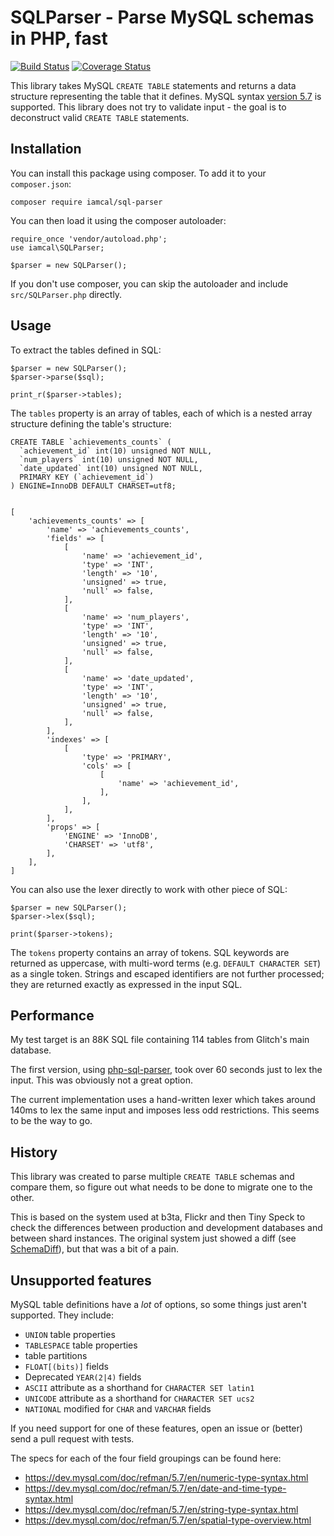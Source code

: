 # SQLParser - Parse MySQL schemas in PHP, fast

[![Build Status](https://github.com/iamcal/SQLParser/actions/workflows/php.yml/badge.svg)](https://github.com/iamcal/SQLParser/actions)
[![Coverage Status](https://coveralls.io/repos/github/iamcal/SQLParser/badge.svg?branch=master)](https://coveralls.io/github/iamcal/SQLParser?branch=master)

This library takes MySQL `CREATE TABLE` statements and returns a data structure representing the table that it defines.
MySQL syntax [version 5.7](https://dev.mysql.com/doc/refman/5.7/en/create-table.html) is supported.
This library does not try to validate input - the goal is to deconstruct valid `CREATE TABLE` statements.


## Installation

You can install this package using composer. To add it to your `composer.json`:

    composer require iamcal/sql-parser

You can then load it using the composer autoloader:

    require_once 'vendor/autoload.php';
    use iamcal\SQLParser;

    $parser = new SQLParser();

If you don't use composer, you can skip the autoloader and include `src/SQLParser.php` directly.


## Usage

To extract the tables defined in SQL:

    $parser = new SQLParser();
    $parser->parse($sql);

    print_r($parser->tables);

The `tables` property is an array of tables, each of which is a nested array structure defining the 
table's structure:

	CREATE TABLE `achievements_counts` (
	  `achievement_id` int(10) unsigned NOT NULL,
	  `num_players` int(10) unsigned NOT NULL,
	  `date_updated` int(10) unsigned NOT NULL,
	  PRIMARY KEY (`achievement_id`)
	) ENGINE=InnoDB DEFAULT CHARSET=utf8;


	[
		'achievements_counts' => [
			'name' => 'achievements_counts',
			'fields' => [
				[
					'name' => 'achievement_id',
					'type' => 'INT',
					'length' => '10',
					'unsigned' => true,
					'null' => false,
				],
				[
					'name' => 'num_players',
					'type' => 'INT',
					'length' => '10',
					'unsigned' => true,
					'null' => false,
				],
				[
					'name' => 'date_updated',
					'type' => 'INT',
					'length' => '10',
					'unsigned' => true,
					'null' => false,
				],
			],
			'indexes' => [
				[
					'type' => 'PRIMARY',
					'cols' => [
						[
							'name' => 'achievement_id',
						],
					],
				],
			],
			'props' => [
				'ENGINE' => 'InnoDB',
				'CHARSET' => 'utf8',
			],
		],
	]

You can also use the lexer directly to work with other piece of SQL:

    $parser = new SQLParser();
    $parser->lex($sql);

    print($parser->tokens);

The `tokens` property contains an array of tokens. SQL keywords are returned as uppercase, 
with multi-word terms (e.g. `DEFAULT CHARACTER SET`) as a single token. Strings and escaped
identifiers are not further processed; they are returned exactly as expressed in the input SQL.


## Performance

My test target is an 88K SQL file containing 114 tables from Glitch's main database.

The first version, using [php-sql-parser](http://code.google.com/p/php-sql-parser/), took over 60
seconds just to lex the input. This was obviously not a great option.

The current implementation uses a hand-written lexer which takes around 140ms to lex the same
input and imposes less odd restrictions. This seems to be the way to go.


## History

This library was created to parse multiple `CREATE TABLE` schemas and compare them, so
figure out what needs to be done to migrate one to the other.

This is based on the system used at b3ta, Flickr and then Tiny Speck to check the differences
between production and development databases and between shard instances. The original system 
just showed a diff (see [SchemaDiff](https://github.com/iamcal/SchemaDiff)), but that was a bit
of a pain.


## Unsupported features

MySQL table definitions have a *lot* of options, so some things just aren't supported. They include:

* `UNION` table properties
* `TABLESPACE` table properties
* table partitions
* `FLOAT[(bits)]` fields
* Deprecated `YEAR(2|4)` fields
* `ASCII` attribute as a shorthand for `CHARACTER SET latin1`
* `UNICODE` attribute as a shorthand for `CHARACTER SET ucs2`
* `NATIONAL` modified for `CHAR` and `VARCHAR` fields

If you need support for one of these features, open an issue or (better) send a pull request with tests.

The specs for each of the four field groupings can be found here:
* https://dev.mysql.com/doc/refman/5.7/en/numeric-type-syntax.html
* https://dev.mysql.com/doc/refman/5.7/en/date-and-time-type-syntax.html
* https://dev.mysql.com/doc/refman/5.7/en/string-type-syntax.html
* https://dev.mysql.com/doc/refman/5.7/en/spatial-type-overview.html
